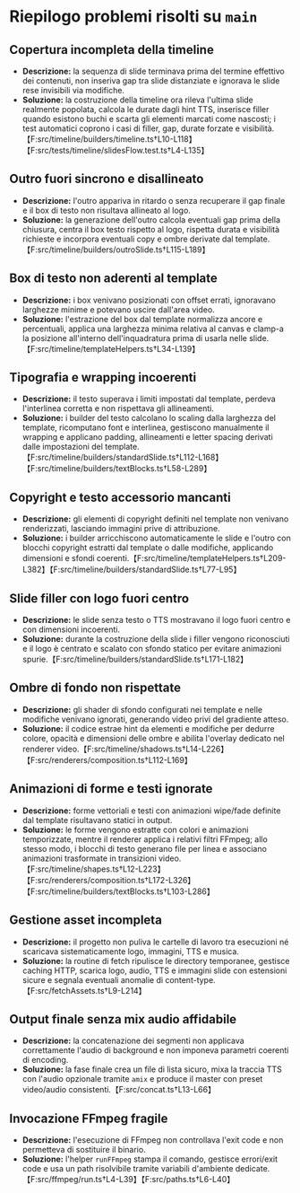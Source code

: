 # Riepilogo problemi risolti su `main`

## Copertura incompleta della timeline
- **Descrizione:** la sequenza di slide terminava prima del termine effettivo dei contenuti, non inseriva gap tra slide distanziate e ignorava le slide rese invisibili via modifiche.
- **Soluzione:** la costruzione della timeline ora rileva l'ultima slide realmente popolata, calcola le durate dagli hint TTS, inserisce filler quando esistono buchi e scarta gli elementi marcati come nascosti; i test automatici coprono i casi di filler, gap, durate forzate e visibilità.【F:src/timeline/builders/timeline.ts†L10-L118】【F:src/tests/timeline/slidesFlow.test.ts†L4-L135】

## Outro fuori sincrono e disallineato
- **Descrizione:** l'outro appariva in ritardo o senza recuperare il gap finale e il box di testo non risultava allineato al logo.
- **Soluzione:** la generazione dell'outro calcola eventuali gap prima della chiusura, centra il box testo rispetto al logo, rispetta durata e visibilità richieste e incorpora eventuali copy e ombre derivate dal template.【F:src/timeline/builders/outroSlide.ts†L115-L189】

## Box di testo non aderenti al template
- **Descrizione:** i box venivano posizionati con offset errati, ignoravano larghezze minime e potevano uscire dall'area video.
- **Soluzione:** l'estrazione del box dal template normalizza ancore e percentuali, applica una larghezza minima relativa al canvas e clamp-a la posizione all'interno dell'inquadratura prima di usarla nelle slide.【F:src/timeline/templateHelpers.ts†L34-L139】

## Tipografia e wrapping incoerenti
- **Descrizione:** il testo superava i limiti impostati dal template, perdeva l'interlinea corretta e non rispettava gli allineamenti.
- **Soluzione:** i builder del testo calcolano lo scaling dalla larghezza del template, ricomputano font e interlinea, gestiscono manualmente il wrapping e applicano padding, allineamenti e letter spacing derivati dalle impostazioni del template.【F:src/timeline/builders/standardSlide.ts†L112-L168】【F:src/timeline/builders/textBlocks.ts†L58-L289】

## Copyright e testo accessorio mancanti
- **Descrizione:** gli elementi di copyright definiti nel template non venivano renderizzati, lasciando immagini prive di attribuzione.
- **Soluzione:** i builder arricchiscono automaticamente le slide e l'outro con blocchi copyright estratti dal template o dalle modifiche, applicando dimensioni e sfondi coerenti.【F:src/timeline/templateHelpers.ts†L209-L382】【F:src/timeline/builders/standardSlide.ts†L77-L95】

## Slide filler con logo fuori centro
- **Descrizione:** le slide senza testo o TTS mostravano il logo fuori centro e con dimensioni incoerenti.
- **Soluzione:** durante la costruzione della slide i filler vengono riconosciuti e il logo è centrato e scalato con sfondo statico per evitare animazioni spurie.【F:src/timeline/builders/standardSlide.ts†L171-L182】

## Ombre di fondo non rispettate
- **Descrizione:** gli shader di sfondo configurati nei template e nelle modifiche venivano ignorati, generando video privi del gradiente atteso.
- **Soluzione:** il codice estrae hint da elementi e modifiche per dedurre colore, opacità e dimensioni delle ombre e abilita l'overlay dedicato nel renderer video.【F:src/timeline/shadows.ts†L14-L226】【F:src/renderers/composition.ts†L112-L169】

## Animazioni di forme e testi ignorate
- **Descrizione:** forme vettoriali e testi con animazioni wipe/fade definite dal template risultavano statici in output.
- **Soluzione:** le forme vengono estratte con colori e animazioni temporizzate, mentre il renderer applica i relativi filtri FFmpeg; allo stesso modo, i blocchi di testo generano file per linea e associano animazioni trasformate in transizioni video.【F:src/timeline/shapes.ts†L12-L223】【F:src/renderers/composition.ts†L172-L326】【F:src/timeline/builders/textBlocks.ts†L103-L286】

## Gestione asset incompleta
- **Descrizione:** il progetto non puliva le cartelle di lavoro tra esecuzioni né scaricava sistematicamente logo, immagini, TTS e musica.
- **Soluzione:** la routine di fetch ripulisce le directory temporanee, gestisce caching HTTP, scarica logo, audio, TTS e immagini slide con estensioni sicure e segnala eventuali anomalie di content-type.【F:src/fetchAssets.ts†L9-L214】

## Output finale senza mix audio affidabile
- **Descrizione:** la concatenazione dei segmenti non applicava correttamente l'audio di background e non imponeva parametri coerenti di encoding.
- **Soluzione:** la fase finale crea un file di lista sicuro, mixa la traccia TTS con l'audio opzionale tramite `amix` e produce il master con preset video/audio consistenti.【F:src/concat.ts†L13-L66】

## Invocazione FFmpeg fragile
- **Descrizione:** l'esecuzione di FFmpeg non controllava l'exit code e non permetteva di sostituire il binario.
- **Soluzione:** l'helper `runFFmpeg` stampa il comando, gestisce errori/exit code e usa un path risolvibile tramite variabili d'ambiente dedicate.【F:src/ffmpeg/run.ts†L4-L39】【F:src/paths.ts†L6-L40】


